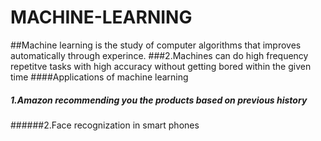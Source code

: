 # MACHINE-LEARNING
##Machine learning is the study of computer algorithms that improves automatically through experince.
###2.Machines can do high frequency repetitve tasks with high accuracy without getting bored within the given time
####Applications of machine learning
##### 1.Amazon recommending you the products based on previous history
######2.Face recognization in smart phones

